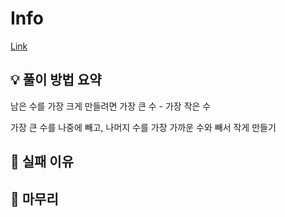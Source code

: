 # Info
[Link](https://boj.kr/32160)
## 💡 풀이 방법 요약
남은 수를 가장 크게 만들려면 가장 큰 수 - 가장 작은 수

가장 큰 수를 나중에 빼고, 나머지 수를 가장 가까운 수와 빼서 작게 만들기

## 👀 실패 이유

## 🙂 마무리
